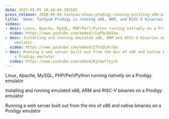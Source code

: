 ```yaml
---
date: 2021-05-05 18:34:44.292182
press_release: 2020-08-04-tachyum-shows-prodigy-running-existing-x86-arm-and-risc-v-software
title: 'Demo: Tachyum Prodigy is running x86, ARM, and RISC-V binaries'
videos:
- desc: Linux, Apache, MySQL, PHP/Perl/Python running natively on a Prodigy emulator
  video: https://www.youtube.com/embed/iLqPbLBdI4w
- desc: Installing and running emulated x86, ARM and RISC-V binaries on a Prodigy
    emulator
  video: https://www.youtube.com/embed/2TVxQL0crbo
- desc: Running a web server built out from the mix of x86 and native binaries on
    a Prodigy emulator
  video: https://www.youtube.com/embed/Kjn5wfrojxk
---
```


Linux, Apache, MySQL, PHP/Perl/Python running natively on a Prodigy emulator

Installing and running emulated x86, ARM and RISC-V binaries on a Prodigy emulator

Running a web server built out from the mix of x86 and native binaries on a Prodigy emulator